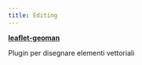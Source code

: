 ```yaml
---
title: Editing
---
```

[**leaflet-geoman**](https://github.com/geoman-io/leaflet-geoman)

Plugin per disegnare elementi vettoriali

<esempio-editing></esempio-editing>
